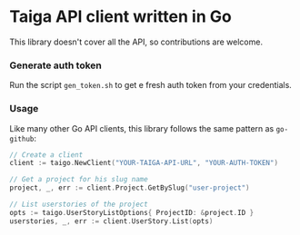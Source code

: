 # Taiga API client written in Go

This library doesn't cover all the API, so contributions are welcome.

### Generate auth token

Run the script `gen_token.sh` to get e fresh auth token from your credentials.

### Usage

Like many other Go API clients, this library follows the same pattern as
`go-github`:

```go
// Create a client
client := taigo.NewClient("YOUR-TAIGA-API-URL", "YOUR-AUTH-TOKEN")

// Get a project for his slug name
project, _, err := client.Project.GetBySlug("user-project")

// List userstories of the project
opts := taigo.UserStoryListOptions{ ProjectID: &project.ID }
userstories, _, err := client.UserStory.List(opts)
```
